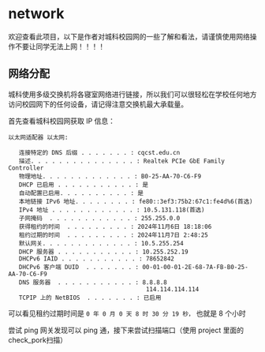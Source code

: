 # network

欢迎查看此项目，以下是作者对城科校园网的一些了解和看法，请谨慎使用网络操作不要让同学无法上网！！！！

## 网络分配

城科使用多级交换机将各寝室网络进行链接，所以我们可以很轻松在学校任何地方访问校园网下的任何设备，请记得注意交换机最大承载量。

首先查看城科校园网获取 IP 信息：

```shell
以太网适配器 以太网:

   连接特定的 DNS 后缀 . . . . . . . : cqcst.edu.cn
   描述. . . . . . . . . . . . . . . : Realtek PCIe GbE Family Controller
   物理地址. . . . . . . . . . . . . : B0-25-AA-70-C6-F9
   DHCP 已启用 . . . . . . . . . . . : 是
   自动配置已启用. . . . . . . . . . : 是
   本地链接 IPv6 地址. . . . . . . . : fe80::3ef3:75b2:67c1:fe4d%6(首选)
   IPv4 地址 . . . . . . . . . . . . : 10.5.131.118(首选)
   子网掩码  . . . . . . . . . . . . : 255.255.0.0
   获得租约的时间  . . . . . . . . . : 2024年11月6日 18:18:06
   租约过期的时间  . . . . . . . . . : 2024年11月7日 2:48:25
   默认网关. . . . . . . . . . . . . : 10.5.255.254
   DHCP 服务器 . . . . . . . . . . . : 10.255.252.19
   DHCPv6 IAID . . . . . . . . . . . : 78652842
   DHCPv6 客户端 DUID  . . . . . . . : 00-01-00-01-2E-68-7A-FB-B0-25-AA-70-C6-F9
   DNS 服务器  . . . . . . . . . . . : 8.8.8.8
                                       114.114.114.114
   TCPIP 上的 NetBIOS  . . . . . . . : 已启用
```

可以看见租约过期时间是 `0 年 0 月 0 天 8 时 30 分 19 秒，` 也就是 8 个小时

尝试 ping 网关发现可以 ping 通，接下来尝试扫描端口（使用 project 里面的check_pork扫描）
